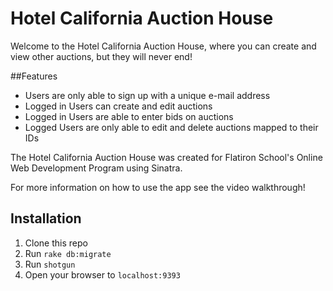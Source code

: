 # Hotel California Auction House  

Welcome to the Hotel California Auction House, where you can create and view other auctions, but they will never end! 

##Features 
- Users are only able to sign up with a unique e-mail address
- Logged in Users can create and edit auctions
- Logged in Users are able to enter bids on auctions 
- Logged Users are only able to edit and delete auctions mapped to their IDs

The Hotel California Auction House was created for Flatiron School's Online Web Development Program using Sinatra.

For more information on how to use the app see the video walkthrough!

## Installation 
1. Clone this repo
2. Run `rake db:migrate`
3. Run `shotgun`
4. Open your browser to `localhost:9393`



